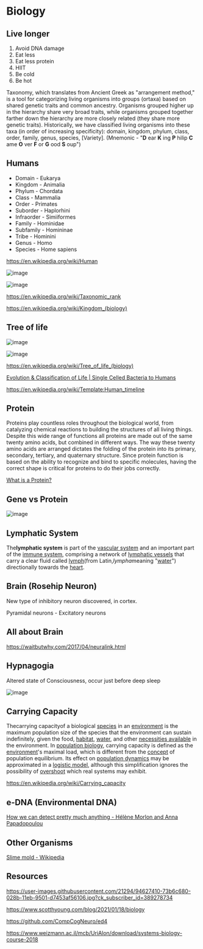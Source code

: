 # Biology

## Live longer

1. Avoid DNA damage
2. Eat less
3. Eat less protein
4. HIIT
5. Be cold
6. Be hot

Taxonomy, which translates from Ancient Greek as "arrangement method," is a tool for categorizing living organisms into groups (ortaxa) based on shared genetic traits and common ancestry. Organisms grouped higher up in the hierarchy share very broad traits, while organisms grouped together farther down the hierarchy are more closely related (they share more genetic traits). Historically, we have classified living organisms into these taxa (in order of increasing specificity): domain, kingdom, phylum, class, order, family, genus, species, [Variety]. (Mnemonic - "**D** ear **K** ing **P** hilip **C** ame **O** ver **F** or **G** ood **S** oup")

## Humans

- Domain - Eukarya
- Kingdom - Animalia
- Phylum - Chordata
- Class - Mammalia
- Order - Primates
- Suborder - Haplorhini
- Infraorder - Simiiformes
- Family - Hominidae
- Subfamily - Homininae
- Tribe - Hominini
- Genus - Homo
- Species - Home sapiens

https://en.wikipedia.org/wiki/Human

![image](../../media/Biology-image1.jpg)

![image](../../media/Biology-image2.jpg)

https://en.wikipedia.org/wiki/Taxonomic_rank

https://en.wikipedia.org/wiki/Kingdom_(biology)

## Tree of life

![image](../../media/Biology-image3.jpg)

![image](../../media/Biology-image4.jpg)

https://en.wikipedia.org/wiki/Tree_of_life_(biology)

[Evolution & Classification of Life | Single Celled Bacteria to Humans](https://www.youtube.com/watch?v=HpXaiG8L28s)

https://en.wikipedia.org/wiki/Template:Human_timeline

## Protein

Proteins play countless roles throughout the biological world, from catalyzing chemical reactions to building the structures of all living things. Despite this wide range of functions all proteins are made out of the same twenty amino acids, but combined in different ways. The way these twenty amino acids are arranged dictates the folding of the protein into its primary, secondary, tertiary, and quaternary structure. Since protein function is based on the ability to recognize and bind to specific molecules, having the correct shape is critical for proteins to do their jobs correctly.

[What is a Protein?](https://www.youtube.com/watch?v=wvTv8TqWC48)

## Gene vs Protein

![image](../../media/Biology-image5.jpg)

## Lymphatic System

The**lymphatic system** is part of the [vascular system](https://en.wikipedia.org/wiki/Vascular_system) and an important part of the [immune system](https://en.wikipedia.org/wiki/Immune_system), comprising a network of [lymphatic vessels](https://en.wikipedia.org/wiki/Lymphatic_vessel) that carry a clear fluid called [lymph](https://en.wikipedia.org/wiki/Lymph)(from Latin,*lympha*meaning "[water](https://en.wikipedia.org/wiki/Water)") directionally towards the [heart](https://en.wikipedia.org/wiki/Heart).

## Brain (Rosehip Neuron)

New type of inhibitory neuron discovered, in cortex.

Pyramidal neurons - Excitatory neurons

## All about Brain

https://waitbutwhy.com/2017/04/neuralink.html

## Hypnagogia

Altered state of Consciousness, occur just before deep sleep

![image](../../media/Biology-image6.jpg)

## Carrying Capacity

Thecarrying capacityof a biological [species](https://en.wikipedia.org/wiki/Species) in an [environment](https://en.wikipedia.org/wiki/Natural_environment) is the maximum population size of the species that the environment can sustain indefinitely, given the food, [habitat](https://en.wikipedia.org/wiki/Habitat), [water](https://en.wikipedia.org/wiki/Drinking_water), and other [necessities available](https://en.wikipedia.org/wiki/Resource) in the environment. In [population biology](https://en.wikipedia.org/wiki/Population_biology), carrying capacity is defined as the [environment](https://en.wikipedia.org/wiki/Environment_(biophysical))'s maximal load, which is different from the [concept](https://en.wikipedia.org/wiki/Concept) of population equilibrium. Its effect on [population dynamics](https://en.wikipedia.org/wiki/Population_dynamics) may be approximated in a [logistic model](https://en.wikipedia.org/wiki/Logistic_function), although this simplification ignores the possibility of [overshoot](https://en.wikipedia.org/wiki/Overshoot_(population)) which real systems may exhibit.

https://en.wikipedia.org/wiki/Carrying_capacity

## e-DNA (Environmental DNA)

[How we can detect pretty much anything - Hélène Morlon and Anna Papadopoulou](https://www.youtube.com/watch?v=bdwU_ZPk1cY&ab_channel=TED-Ed)

## Other Organisms

[Slime mold - Wikipedia](https://en.wikipedia.org/wiki/Slime_mold)

## Resources

https://user-images.githubusercontent.com/21294/94627410-73b6c680-028b-11eb-9501-d7453af56106.jpg?ck_subscriber_id=389278734

https://www.scotthyoung.com/blog/2021/01/18/biology

https://github.com/CompCogNeuro/ed4

https://www.weizmann.ac.il/mcb/UriAlon/download/systems-biology-course-2018
